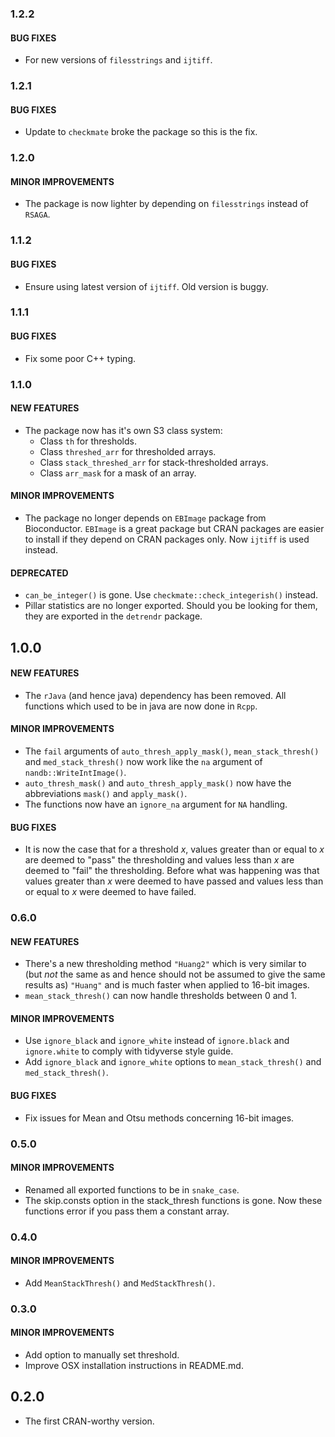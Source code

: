 ### 1.2.2

#### BUG FIXES
* For new versions of `filesstrings` and `ijtiff`.


### 1.2.1

#### BUG FIXES
* Update to `checkmate` broke the package so this is the fix.


### 1.2.0

#### MINOR IMPROVEMENTS
* The package is now lighter by depending on `filesstrings` instead of `RSAGA`.


### 1.1.2

#### BUG FIXES
* Ensure using latest version of `ijtiff`. Old version is buggy.


### 1.1.1

#### BUG FIXES
* Fix some poor C++ typing.


### 1.1.0

#### NEW FEATURES
* The package now has it's own S3 class system:
    - Class `th` for thresholds.
    - Class `threshed_arr` for thresholded arrays.
    - Class `stack_threshed_arr` for stack-thresholded arrays.
    - Class `arr_mask` for a mask of an array.
    
#### MINOR IMPROVEMENTS
* The package no longer depends on `EBImage` package from Bioconductor. `EBImage` is a great package but CRAN packages are easier to install if they depend on CRAN packages only. Now `ijtiff` is used instead.

#### DEPRECATED
* `can_be_integer()` is gone. Use `checkmate::check_integerish()` instead.
* Pillar statistics are no longer exported. Should you be looking for them, they are exported in the `detrendr` package.
    

## 1.0.0

#### NEW FEATURES
* The `rJava` (and hence java) dependency has been removed. All functions which used to be in java are now done in `Rcpp`.

#### MINOR IMPROVEMENTS
* The `fail` arguments of `auto_thresh_apply_mask()`, `mean_stack_thresh()` and `med_stack_thresh()` now work like the `na` argument of `nandb::WriteIntImage()`.
* `auto_thresh_mask()` and `auto_thresh_apply_mask()` now have the abbreviations `mask()` and `apply_mask()`.
* The functions now have an `ignore_na` argument for `NA` handling.

#### BUG FIXES
* It is now the case that for a threshold *x*, values greater than or equal to *x* are deemed to "pass" the thresholding and values less than *x* are deemed to "fail" the thresholding. Before what was happening was that values greater than *x* were deemed to have passed and values less than or equal to *x* were deemed to have failed.


### 0.6.0

#### NEW FEATURES
* There's a new thresholding method `"Huang2"` which is very similar to (but _not_ the same as and hence should not be assumed to give the same results as) `"Huang"` and is much faster when applied to 16-bit images.
* `mean_stack_thresh()` can now handle thresholds between 0 and 1.

#### MINOR IMPROVEMENTS
* Use `ignore_black` and `ignore_white` instead of `ignore.black` and `ignore.white` to comply with tidyverse style guide.
* Add `ignore_black` and `ignore_white` options to `mean_stack_thresh()` and `med_stack_thresh()`.

#### BUG FIXES
* Fix issues for Mean and Otsu methods concerning 16-bit images.


### 0.5.0

#### MINOR IMPROVEMENTS
* Renamed all exported functions to be in `snake_case`.
* The skip.consts option in the stack_thresh functions is gone. Now these functions error if you pass them a constant array.


### 0.4.0

#### MINOR IMPROVEMENTS
* Add `MeanStackThresh()` and `MedStackThresh()`.


### 0.3.0

#### MINOR IMPROVEMENTS
* Add option to manually set threshold.
* Improve OSX installation instructions in README.md.


## 0.2.0

* The first CRAN-worthy version.
